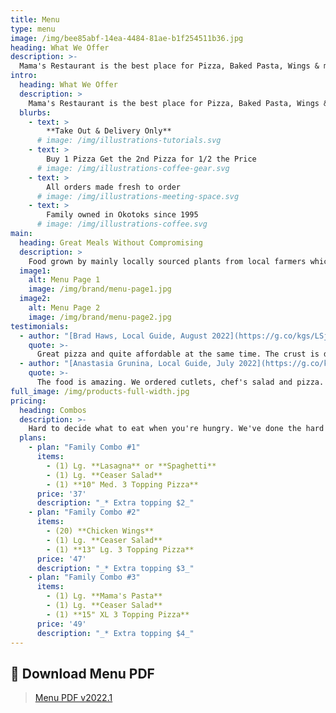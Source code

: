 ```yaml
---
title: Menu
type: menu
image: /img/bee85abf-14ea-4484-81ae-b1f254511b36.jpg
heading: What We Offer
description: >-
  Mama's Restaurant is the best place for Pizza, Baked Pasta, Wings & more!
intro:
  heading: What We Offer
  description: >
    Mama's Restaurant is the best place for Pizza, Baked Pasta, Wings & more!
  blurbs:
    - text: >
        **Take Out & Delivery Only**
      # image: /img/illustrations-tutorials.svg
    - text: >
        Buy 1 Pizza Get the 2nd Pizza for 1/2 the Price
      # image: /img/illustrations-coffee-gear.svg
    - text: >
        All orders made fresh to order
      # image: /img/illustrations-meeting-space.svg
    - text: >
        Family owned in Okotoks since 1995
      # image: /img/illustrations-coffee.svg
main:
  heading: Great Meals Without Compromising
  description: >
    Food grown by mainly locally sourced plants from local farmers which helps the local economic environment and global planetary environment.
  image1:
    alt: Menu Page 1
    image: /img/brand/menu-page1.jpg
  image2:
    alt: Menu Page 2
    image: /img/brand/menu-page2.jpg
testimonials:
  - author: "[Brad Haws, Local Guide, August 2022](https://g.co/kgs/LSj8zh)"
    quote: >-
      Great pizza and quite affordable at the same time. The crust is delicious and holds up to the weight and the quality of the rest of the ingredients, while the sauce really draws everything together. I love to grab a slice whenever I pass through Okotoks!
  - author: "[Anastasia Grunina, Local Guide, July 2022](https://g.co/kgs/tUAiKQ)"
    quote: >-
      The food is amazing. We ordered cutlets, chef's salad and pizza. Everything was so yummy! If you are looking for a delicious meal, this is the place!
full_image: /img/products-full-width.jpg
pricing:
  heading: Combos
  description: >-
    Hard to decide what to eat when you're hungry. We've done the hard work for you. Pick one of the three pre-built meals below.
  plans:
    - plan: "Family Combo #1"
      items:
        - (1) Lg. **Lasagna** or **Spaghetti**
        - (1) Lg. **Ceaser Salad**
        - (1) **10" Med. 3 Topping Pizza**
      price: '37'
      description: "_* Extra topping $2_"
    - plan: "Family Combo #2"
      items:
        - (20) **Chicken Wings**
        - (1) Lg. **Ceaser Salad**
        - (1) **13" Lg. 3 Topping Pizza**
      price: '47'
      description: "_* Extra topping $3_"
    - plan: "Family Combo #3"
      items:
        - (1) Lg. **Mama's Pasta**
        - (1) Lg. **Ceaser Salad**
        - (1) **15" XL 3 Topping Pizza**
      price: '49'
      description: "_* Extra topping $4_"
---
```



## 🔗 Download Menu PDF

> [Menu PDF v2022.1](/pdf)



